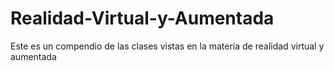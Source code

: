 # Realidad-Virtual-y-Aumentada
Este es un compendio de las clases vistas en la materia de realidad virtual y aumentada
